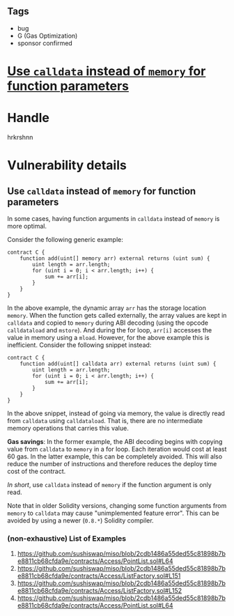 ## Tags

- bug
- G (Gas Optimization)
- sponsor confirmed

# [ Use `calldata` instead of `memory` for function parameters](https://github.com/code-423n4/2021-09-sushimiso-findings/issues/133) 

# Handle

hrkrshnn


# Vulnerability details

## Use `calldata` instead of `memory` for function parameters

In some cases, having function arguments in `calldata` instead of
`memory` is more optimal.

Consider the following generic example:

``` solidity
contract C {
    function add(uint[] memory arr) external returns (uint sum) {
        uint length = arr.length;
        for (uint i = 0; i < arr.length; i++) {
            sum += arr[i];
        }
    }
}
```

In the above example, the dynamic array `arr` has the storage location
`memory`. When the function gets called externally, the array values are
kept in `calldata` and copied to `memory` during ABI decoding (using the
opcode `calldataload` and `mstore`). And during the for loop, `arr[i]`
accesses the value in memory using a `mload`. However, for the above
example this is inefficient. Consider the following snippet instead:

``` solidity
contract C {
    function add(uint[] calldata arr) external returns (uint sum) {
        uint length = arr.length;
        for (uint i = 0; i < arr.length; i++) {
            sum += arr[i];
        }
    }
}
```

In the above snippet, instead of going via memory, the value is directly
read from `calldata` using `calldataload`. That is, there are no
intermediate memory operations that carries this value.

**Gas savings**: In the former example, the ABI decoding begins with
copying value from `calldata` to `memory` in a for loop. Each iteration
would cost at least 60 gas. In the latter example, this can be
completely avoided. This will also reduce the number of instructions and
therefore reduces the deploy time cost of the contract.

*In short*, use `calldata` instead of `memory` if the function argument
is only read.

Note that in older Solidity versions, changing some function arguments
from `memory` to `calldata` may cause "unimplemented feature error".
This can be avoided by using a newer (`0.8.*`) Solidity compiler.

### (non-exhaustive) List of Examples

1.  <https://github.com/sushiswap/miso/blob/2cdb1486a55ded55c81898b7be8811cb68cfda9e/contracts/Access/PointList.sol#L64>
2.  <https://github.com/sushiswap/miso/blob/2cdb1486a55ded55c81898b7be8811cb68cfda9e/contracts/Access/ListFactory.sol#L151>
3.  <https://github.com/sushiswap/miso/blob/2cdb1486a55ded55c81898b7be8811cb68cfda9e/contracts/Access/ListFactory.sol#L152>
4.  <https://github.com/sushiswap/miso/blob/2cdb1486a55ded55c81898b7be8811cb68cfda9e/contracts/Access/PointList.sol#L64>



